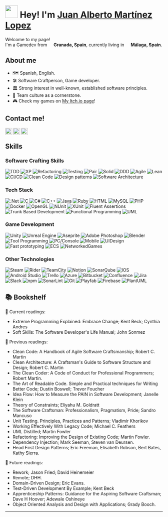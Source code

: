 # <img src="https://emojis.slackmojis.com/emojis/images/1643514588/5906/this-is-fine-fire.gif" width="40"/> Hey! I'm [Juan Alberto Martínez Lopez](https://www.linkedin.com/in/juan-albert/)  

<p>Welcome to my page! </br> I'm a Gamedev from <img src="https://cdn-icons-png.flaticon.com/128/323/323365.png" width="13"/> <b>Granada, Spain</b>, currently living in <img src="https://cdn-icons-png.flaticon.com/128/323/323365.png" width="13"/> <b>Málaga, Spain</b>. </p>

## About me

* 🗺 Spanish, English.
* 🛠 Software Craftperson, Game developer.
* 🏛️ Strong interest in well-known, established software principles.
* 🤝 Team culture as a cornerstone.
* 🎮 Check my games on [My Itch.io page](https://whiestar.itch.io/)!

## Contact me!

[<img align="left" alt="codeSTACKr | LinkedIn" width="22px" src="https://upload.wikimedia.org/wikipedia/commons/7/7e/Gmail_icon_%282020%29.svg" />][gmail]
[<img align="left" alt="codeSTACKr | LinkedIn" width="22px" src="https://upload.wikimedia.org/wikipedia/commons/8/81/LinkedIn_icon.svg" />][linkedin]
[<img align="left" alt="codeSTACKr | Twitter" width="22px" src="https://raw.githubusercontent.com/rahuldkjain/github-profile-readme-generator/master/src/images/icons/Social/twitter.svg" />][twitter]

[gmail]: mailto:juanmartinezlopez96?subject=HiFromGitHub
[linkedin]: https://www.linkedin.com/in/juan-albert/
[twitter]: https://twitter.com/Whiestar

<br/>

## Skills

### Software Crafting Skills

<p>
<img alt="TDD" src="https://img.shields.io/badge/TDD-e5807c?style=flat-square" />
<img alt="XP" src="https://img.shields.io/badge/XP-e27d8c?style=flat-square" />
<img alt="Refactoring" src="https://img.shields.io/badge/Refactoring-dd7c9b?style=flat-square" />
<img alt="Testing" src="https://img.shields.io/badge/Test_Automation-d67caa?style=flat-square" />
<img alt="Pair" src="https://img.shields.io/badge/Pair%2FMob_Programming-ce7db9?style=flat-square" />
<img alt="Solid" src="https://img.shields.io/badge/SOLID-c37fc5?style=flat-square" />
<img alt="DDD" src="https://img.shields.io/badge/DDD-b682d0?style=flat-square" />
<img alt="Agile" src="https://img.shields.io/badge/Agile-a985d9?style=flat-square" />
<img alt="Lean" src="https://img.shields.io/badge/Lean-9989df?style=flat-square" />
<img alt="CI/CD" src="https://img.shields.io/badge/CI/CD-888de2?style=flat-square" />
<img alt="Clean Code" src="https://img.shields.io/badge/Clean%20Code-7592e2?style=flat-square" />
<img alt="Design patterns" src="https://img.shields.io/badge/Design%20patterns-6196e0?style=flat-square" />
<img alt="Software Architecture" src="https://img.shields.io/badge/Software%20Architecture-4a9ada?style=flat-square" />
</p>

### Tech Stack

<p>
<img alt=".Net" src="https://img.shields.io/badge/.NET-22cadd?style=flat-square&logo=.net&logoColor=white" />
<img alt="C" src="https://img.shields.io/badge/c-1ccbcd.svg?style=flat-square&logo=c&logoColor=white" />
<img alt="C#" src="https://img.shields.io/badge/c%23-2ccbbb.svg?style=flat-square&logo=csharp&logoColor=white" />
<img alt="C++" src="https://img.shields.io/badge/c++-42caa8.svg?style=flat-square&logo=c%2B%2B&logoColor=white" />
<img alt="Java" src="https://img.shields.io/badge/java-59c895.svg?style=flat-square&logo=openjdk&logoColor=white" />
<img alt="Ruby" src="https://img.shields.io/badge/ruby-6fc482.svg?style=flat-square&logo=ruby&logoColor=white" />
<img alt="HTML" src="https://img.shields.io/badge/html5-84c070.svg?style=flat-square&logo=html5&logoColor=white" />
<img alt="MySQL" src="https://img.shields.io/badge/mysql-97ba5f.svg?style=flat-square&logo=mysql&logoColor=white" />
<img alt="PHP" src="https://img.shields.io/badge/php-a8b44f.svg?style=flat-square&logo=php&logoColor=white" />
<img alt="Docker" src="https://img.shields.io/badge/-Docker-b7ad44?style=flat-square&logo=docker&logoColor=white" />
<img alt="OpenGL" src="https://img.shields.io/badge/OpenGL-c4a53d.svg?style=flat-square&logo=opengl" />
<img alt="NUnit" src="https://img.shields.io/badge/NUnit-cf9e3d?style=flat-square" />
<img alt="XUnit" src="https://img.shields.io/badge/XUnit-d89644?style=flat-square" />
<img alt="Fluent Assertions" src="https://img.shields.io/badge/Fluent%20Assertions-df8f4f?style=flat-square" />
<img alt="Trunk Based Development" src="https://img.shields.io/badge/Trunk%20Based%20Development-e3895d?style=flat-square" />
<img alt="Functional Programming" src="https://img.shields.io/badge/Functional%20Programming-e5846c?style=flat-square" />
<img alt="UML" src="https://img.shields.io/badge/UML-e5807c?style=flat-square" />
</p>

### Game Development

<p>
<img alt="Unity" src="https://img.shields.io/badge/unity-%23000000.svg?style=flat-square&logo=unity&logoColor=white" />
<img alt="Unreal Engine" src="https://img.shields.io/badge/unrealengine-%23313131.svg?style=flat-square&logo=unrealengine&logoColor=white" />
<img alt="Aseprite" src="https://img.shields.io/badge/Aseprite-FFFFFF?style=flat-square&logo=Aseprite&logoColor=#7D929E"/>
<img alt="Adobe Photoshop" src="https://img.shields.io/badge/adobe%20photoshop-001d34.svg?style=flat-square&logo=adobe%20photoshop&logoColor=white" />
<img alt="Blender" src="https://img.shields.io/badge/blender-F77C43.svg?style=flat-square&logo=blender&logoColor=white" />
<img alt="Tool Programming" src="https://img.shields.io/badge/Tool%20Programming-E48A5E?style=flat-square" /> 
<img alt="PC/Console" src="https://img.shields.io/badge/PC/Console%20Development-D89646?style=flat-square" /> 
<img alt="Mobile" src="https://img.shields.io/badge/Mobile%20Development-C3A43C?style=flat-square" /> 
<img alt="UIDesign" src="https://img.shields.io/badge/UI-B6AD43?style=flat-square" /> 
<img alt="Fast prototyping" src="https://img.shields.io/badge/Fast%20Prototiping-A8B450?style=flat-square" /> 
<img alt="ECS" src="https://img.shields.io/badge/ECS-97BA5E?style=flat-square" /> 
<img alt="NetworkedGames" src="https://img.shields.io/badge/Networked%20Games-85C171?style=flat-square" /> 
</p>

### Other Technologies

<p>
<img alt="Steam" src="https://img.shields.io/badge/steam-%23000000.svg?style=flat-square&logo=steam&logoColor=white" />
<img alt="Rider" src="https://img.shields.io/badge/Rider-000000.svg?style=flat-square&logo=Rider&logoColor=white&color=black&labelColor=crimson" />
<img alt="TeamCity" src="https://img.shields.io/badge/teamcity-000000.svg?style=flat-square&logo=teamcity&logoColor=white" />
<img alt="Notion" src="https://img.shields.io/badge/Notion-%23000000.svg?style=flat-square&logo=notion&logoColor=white" />  
<img alt="SonarQube" src="https://img.shields.io/badge/SonarQube-black?style=flat-square&logo=sonarqube&logoColor=4E9BCD" />
<img alt="IOS" src="https://img.shields.io/badge/iOS-000000?style=flat-square&logo=ios&logoColor=white" />
<img alt="Android Studio" src="https://img.shields.io/badge/Android-3DDC84?style=flat-square&logo=android&logoColor=white" />
<img alt="Trello" src="https://img.shields.io/badge/Trello-%23026AA7.svg?style=flat-square&logo=Trello&logoColor=white" />
<img alt="Azure" src="https://img.shields.io/badge/azure-%230072C6.svg?style=flat-square&logo=microsoftazure&logoColor=white" />
<img alt="Bitbucket" src="https://img.shields.io/badge/bitbucket-%230047B3.svg?style=flat-square&logo=bitbucket&logoColor=white" />
<img alt="Confluence" src="https://img.shields.io/badge/confluence-%23172BF4.svg?style=flat-square&logo=confluence&logoColor=white" />
<img alt="Jira" src="https://img.shields.io/badge/jira-%230A0FFF.svg?style=flat-square&logo=jira&logoColor=white" />
<img alt="Slack" src="https://img.shields.io/badge/Slack-4A154B?style=flat-square&logo=slack&logoColor=white" />
<img alt="npm" src="https://img.shields.io/badge/-NPM-CB3837?style=flat-square&logo=npm&logoColor=white" />
<img alt="SonarLint" src="https://img.shields.io/badge/SonarLint-CB2029?style=flat-square&logo=SONARLINT&logoColor=white" />
<img alt="Git" src="https://img.shields.io/badge/git-%23F05033.svg?style=flat-square&logo=git&logoColor=white" />
<img alt="Playfab" src="https://img.shields.io/badge/Playfab-f76a1f?style=flat-square" />
<img alt="Firebase" src="https://img.shields.io/badge/firebase-a08021?style=flat-square&logo=firebase&logoColor=ffcd34" />
<img alt="PlantUML" src="https://img.shields.io/badge/PlantUML-yellow?style=flat-square&logo=uml&logoColor=white" />
</p>

## 📚 Bookshelf

📖 Current readings:

* Extreme Programming Explained: Embrace Change; Kent Beck; Cynthia Andres
* Soft Skills: The Software Developer's Life Manual; John Sonmez

📕 Previous readings:

* Clean Code: A Handbook of Agile Software Craftsmanship; Robert C. Martin
* Clean Architecture: A Craftsman's Guide to Software Structure and Design; Robert C. Martin
* The Clean Coder: A Code of Conduct for Professional Programmers; Robert Martin.
* The Art of Readable Code. Simple and Practical techniques for Writing Better Code; Dustin Boswell; Trevor Foucher
* Idea Flow: How to Measure the PAIN in Software Development; Janelle Klein
* Theory of Constraints; Eliyahu M. Goldratt
* The Software Craftsman: Professionalism, Pragmatism, Pride; Sandro Mancuso
* Unit Testing. Principles, Practices and Patterns; Vladimir Khorikov
* Working Effectively With Legacy Code; Michael C. Feathers
* UML Distilled; Martin Fowler
* Refactoring: Improving the Design of Existing Code; Martin Fowler.
* Dependency Injection; Mark Seeman, Steven van Deursen.
* Head First Design Patterns; Eric Freeman, Elisabeth Robson, Bert Bates, Kathy Sierra.
  
🔮 Future readings:

* Rework; Jason Fried; David Heinemeier
* Remote; DHH.
* Domain-Driven Design; Eric Evans.
* Test-Driven Development By Example; Kent Beck
* Apprenticeship Patterns: Guidance for the Aspiring Software Craftsman; Dave H Hoover; Adewale Oshineye
* Object Oriented Analysis and Design with Applications; Grady Booch.

---
